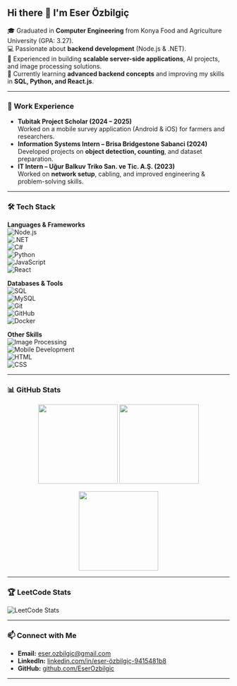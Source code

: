 ## Hi there 👋 I'm Eser Özbilgiç  

🎓 Graduated in **Computer Engineering** from Konya Food and Agriculture University (GPA: 3.27).  
💻 Passionate about **backend development** (Node.js & .NET).  
🚀 Experienced in building **scalable server-side applications**, AI projects, and image processing solutions.  
🌱 Currently learning **advanced backend concepts** and improving my skills in **SQL, Python, and React.js**.  

---

### 🔭 Work Experience  
- **Tubitak Project Scholar (2024 – 2025)**  
  Worked on a mobile survey application (Android & iOS) for farmers and researchers.  
- **Information Systems Intern – Brisa Bridgestone Sabanci (2024)**  
  Developed projects on **object detection, counting**, and dataset preparation.  
- **IT Intern – Uğur Balkuv Triko San. ve Tic. A.Ş. (2023)**  
  Worked on **network setup**, cabling, and improved engineering & problem-solving skills.  

---

### 🛠️ Tech Stack  

**Languages & Frameworks**  
![Node.js](https://img.shields.io/badge/Node.js-339933?style=for-the-badge&logo=nodedotjs&logoColor=white)  
![.NET](https://img.shields.io/badge/.NET-512BD4?style=for-the-badge&logo=dotnet&logoColor=white)  
![C#](https://img.shields.io/badge/C%23-239120?style=for-the-badge&logo=c-sharp&logoColor=white)  
![Python](https://img.shields.io/badge/Python-3776AB?style=for-the-badge&logo=python&logoColor=white)  
![JavaScript](https://img.shields.io/badge/JavaScript-F7DF1E?style=for-the-badge&logo=javascript&logoColor=black)  
![React](https://img.shields.io/badge/React-20232A?style=for-the-badge&logo=react&logoColor=61DAFB)  

**Databases & Tools**  
![SQL](https://img.shields.io/badge/SQL-4479A1?style=for-the-badge&logo=database&logoColor=white)  
![MySQL](https://img.shields.io/badge/MySQL-005C84?style=for-the-badge&logo=mysql&logoColor=white)  
![Git](https://img.shields.io/badge/Git-F05032?style=for-the-badge&logo=git&logoColor=white)  
![GitHub](https://img.shields.io/badge/GitHub-181717?style=for-the-badge&logo=github&logoColor=white)  
![Docker](https://img.shields.io/badge/Docker-2496ED?style=for-the-badge&logo=docker&logoColor=white)  

**Other Skills**  
![Image Processing](https://img.shields.io/badge/Image%20Processing-009688?style=for-the-badge&logo=opencv&logoColor=white)  
![Mobile Development](https://img.shields.io/badge/Mobile%20Apps-3DDC84?style=for-the-badge&logo=android&logoColor=white)  
![HTML](https://img.shields.io/badge/HTML5-E34F26?style=for-the-badge&logo=html5&logoColor=white)  
![CSS](https://img.shields.io/badge/CSS3-1572B6?style=for-the-badge&logo=css3&logoColor=white)  

---

### 📊 GitHub Stats  

<p align="center">
  <img src="https://github-readme-stats-sigma-five.vercel.app/api?username=EserOzbilgic&show_icons=true&theme=radical&count_private=true" height="180em"/>
  <img src="https://github-readme-stats-sigma-five.vercel.app/api/top-langs/?username=EserOzbilgic&layout=compact&theme=radical" height="180em"/>
</p>

<p align="center">
  <img src="https://github-readme-streak-stats.herokuapp.com/?user=EserOzbilgic&theme=radical" height="180em"/>
</p>




---

### 🏆 LeetCode Stats  

![LeetCode Stats](https://leetcard.jacoblin.cool/EserOzbilgic?theme=dark&font=Baloo&ext=contest)  

---

### 📫 Connect with Me  

- **Email:** [eser.ozbilgic@gmail.com](mailto:eser.ozbilgic@gmail.com)  
- **LinkedIn:** [linkedin.com/in/eser-özbilgiç-9415481b8](https://www.linkedin.com/in/eser-%C3%B6zbilgi%C3%A7-9415481b8/)  
- **GitHub:** [github.com/EserOzbilgic](https://github.com/EserOzbilgic)  

---
